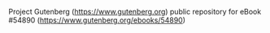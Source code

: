 Project Gutenberg (https://www.gutenberg.org) public repository for
eBook #54890 (https://www.gutenberg.org/ebooks/54890)
